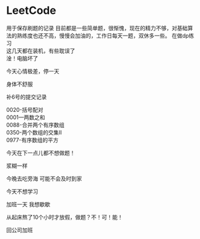 # LeetCode
用于保存刷题的记录
目前都是一些简单题，很惭愧，现在的精力不够，对基础算法的熟练度也还不高，慢慢会加油的，工作日每天一题，双休多一些。
在做dp练习  
这几天都在装机，有些耽误了  
淦！电脑坏了

今天心情极差，停一天

身体不舒服

补6号的提交记录

0020-括号配对  
0001—两数之和  
0088-合并两个有序数组  
0350-两个数组的交集II  
0977-有序数组的平方  

今天在下一点儿都不想做题！

浆糊一样

今晚去吃旁海 可能不会及时到家

今天不想学习

加班一天 我想歇歇

从起床熬了10个小时才放假，做题？不！可！能！

回公司加班